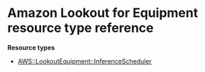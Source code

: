# Amazon Lookout for Equipment resource type reference<a name="AWS_LookoutEquipment"></a>

**Resource types**
+ [AWS::LookoutEquipment::InferenceScheduler](aws-resource-lookoutequipment-inferencescheduler.md)
